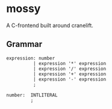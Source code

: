 # mossy
A C-frontend built around cranelift.

## Grammar
```
expression: number
          | expression '*' expression
          | expression '/' expression
          | expression '+' expression
          | expression '-' expression
          ;

number:  INTLITERAL
         ;
```